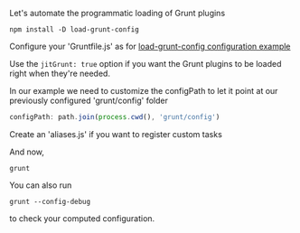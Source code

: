 Let's automate the programmatic loading of Grunt plugins

```
npm install -D load-grunt-config
```

Configure your 'Gruntfile.js' as for [load-grunt-config configuration example](https://github.com/firstandthird/load-grunt-config#example)


Use the ```jitGrunt: true``` option if you want the Grunt plugins to be loaded right when they're needed.

In our example we need to customize the configPath to let it point at our previously configured 'grunt/config' folder
```js
configPath: path.join(process.cwd(), 'grunt/config')
```

Create an 'aliases.js' if you want to register custom tasks

And now,
```
grunt
```

You can also run

```
grunt --config-debug
```
to check your computed configuration.
